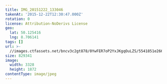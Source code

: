```yaml
---
title: IMG_20151222_133046
takenAt: '2015-12-22T12:30:47.000Z'
rotation: 0
license: Attribution-NoDerivs License
geo:
  lat: 50.125416
  lng: 8.706141
tags: []
url: >-
  //images.ctfassets.net/bncv3c2gt878/0YwFER7oP2YxJKgqOuLZS/5541851e266b9e16780a4cc79b782d68/img_20151222_133046_23798209932_o
size: 829341
image:
  width: 3328
  height: 1872
contentType: image/jpeg
---
```


                               
